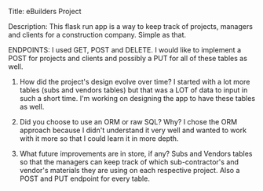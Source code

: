 Title: eBuilders Project

Description: This flask run app is a way to keep track of projects, managers and clients for a construction company. Simple as that.

ENDPOINTS: I used GET, POST and DELETE. I would like to implement a POST for projects and clients and possibly a PUT for all of these tables as well.

1. How did the project's design evolve over time?
I started with a lot more tables (subs and vendors tables) but that was a LOT of data to input in such a short time. I'm working on designing the app to have these tables as well.

2. Did you choose to use an ORM or raw SQL? Why?
I chose the ORM approach because I didn't understand it very well and wanted to work with it more so that I could learn it in more depth.

3. What future improvements are in store, if any?
Subs and Vendors tables so that the managers can keep track of which sub-contractor's and vendor's materials they are using on each respective project. Also a POST and PUT endpoint for every table.

